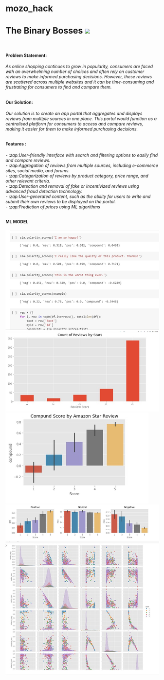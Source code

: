 # mozo_hack

<h1>The Binary Bosses
 <img src="https://media.giphy.com/media/hvRJCLFzcasrR4ia7z/giphy.gif" width="30px"/>
</h1>
<br>
<h4 >
 Problem Statement:
</h4>

<h6>
As online shopping continues to grow in popularity, consumers are
faced with an overwhelming number of choices and often rely on customer reviews to make
informed purchasing decisions. However, these reviews are scattered across multiple
websites and it can be time-consuming and frustrating for consumers to find and compare
them.
</h6>

<h4 >
 <h4 >

Our Solution:

</h4>



<h6>

Our solution is to create an app portal that aggregates and displays reviews from multiple sources in one place. This portal would function as a centralised platform for consumers to access and compare reviews, making it easier for them to make informed purchasing decisions.

</h6>



<h4 >
 Features :
</h4>

<h6>
- :zap:User-friendly interface with search and filtering options to easily find and compare
reviews.
<br>
- :zap:Aggregation of reviews from multiple sources, including e-commerce sites, social
media, and forums.
<br>
- :zap:Categorization of reviews by product category, price range, and other relevant
criteria.
<br>
- :zap:Detection and removal of fake or incentivized reviews using advanced fraud
detection technology.
<br>
- :zap:User-generated content, such as the ability for users to write and submit their own
reviews to be displayed on the portal.
<br>
- :zap:Prediction of prices using ML algorithms
<br>
</h6>


<h4>ML MODEL</h4>
 <div><img src = "https://github.com/mkswagger/review_room_mozohack4.0/blob/main/mozo-hacks-img/img1.jpeg?raw=true"></img>
 <img src = "https://github.com/mkswagger/review_room_mozohack4.0/blob/main/mozo-hacks-img/img2.jpeg?raw=true"></img><br>
 <img src = "https://github.com/mkswagger/review_room_mozohack4.0/blob/main/mozo-hacks-img/img3.jpeg?raw=true"></img><br>
 <img src = "https://github.com/mkswagger/review_room_mozohack4.0/blob/main/mozo-hacks-img/img4.jpeg?raw=true"></img><br>
 <img src = "https://github.com/mkswagger/review_room_mozohack4.0/blob/main/mozo-hacks-img/img5.jpeg?raw=true"></img></div>

